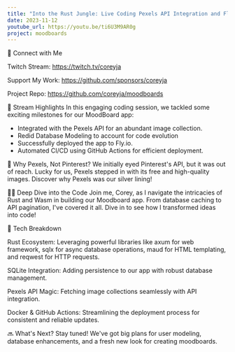 ```yaml
---
title: "Into the Rust Jungle: Live Coding Pexels API Integration and Fly.io Deployment!"
date: 2023-11-12
youtube_url: https://youtu.be/ti6U3M9AR0g
project: moodboards
---
```


🔗 Connect with Me

Twitch Stream: <https://twitch.tv/coreyja>

Support My Work: <https://github.com/sponsors/coreyja>

Project Repo: <https://github.com/coreyja/moodboards>

🚀 Stream Highlights
In this engaging coding session, we tackled some exciting milestones for our MoodBoard app:

- Integrated with the Pexels API for an abundant image collection.
- Redid Database Modeling to account for code evolution
- Successfully deployed the app to Fly.io.
- Automated CI/CD using GitHub Actions for efficient deployment.

🤔 Why Pexels, Not Pinterest?
We initially eyed Pinterest's API, but it was out of reach. Lucky for us, Pexels stepped in with its free and high-quality images. Discover why Pexels was our silver lining!

👨‍💻 Deep Dive into the Code
Join me, Corey, as I navigate the intricacies of Rust and Wasm in building our Moodboard app. From database caching to API pagination, I've covered it all. Dive in to see how I transformed ideas into code!

🔧 Tech Breakdown

Rust Ecosystem: Leveraging powerful libraries like axum for web framework, sqlx for async database operations, maud for HTML templating, and reqwest for HTTP requests.

SQLite Integration: Adding persistence to our app with robust database management.

Pexels API Magic: Fetching image collections seamlessly with API integration.

Docker & GitHub Actions: Streamlining the deployment process for consistent and reliable updates.

🔜 What's Next?
Stay tuned! We've got big plans for user modeling, database enhancements, and a fresh new look for creating moodboards.
